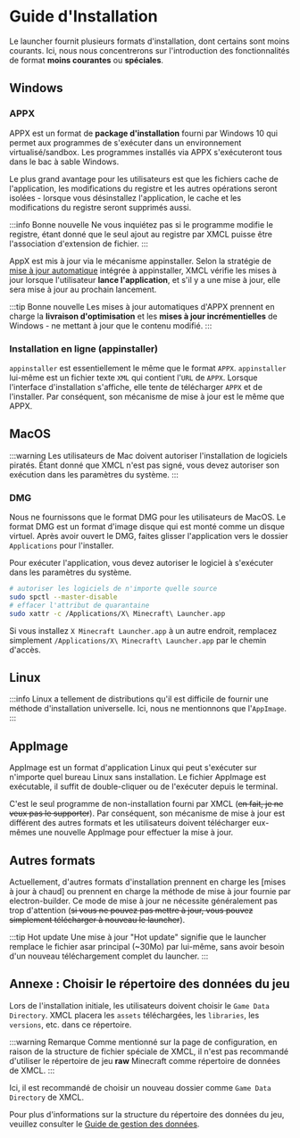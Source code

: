 # Guide d'Installation

Le launcher fournit plusieurs formats d'installation, dont certains sont moins courants. Ici, nous nous concentrerons sur l'introduction des fonctionnalités de format **moins courantes** ou **spéciales**.

## Windows

### APPX

APPX est un format de **package d'installation** fourni par Windows 10 qui permet aux programmes de s'exécuter dans un environnement virtualisé/sandbox. Les programmes installés via APPX s'exécuteront tous dans le bac à sable Windows.

Le plus grand avantage pour les utilisateurs est que les fichiers cache de l'application, les modifications du registre et les autres opérations seront isolées - lorsque vous désinstallez l'application, le cache et les modifications du registre seront supprimés aussi.

:::info Bonne nouvelle
Ne vous inquiétez pas si le programme modifie le registre, étant donné que le seul ajout au registre par XMCL puisse être l'association d'extension de fichier.
:::

AppX est mis à jour via le mécanisme appinstaller. Selon la stratégie de [mise à jour automatique](https://learn.microsoft.com/fr-fr/windows/msix/app-installer/auto-update-and-repair--overview#automatic-updates) intégrée à appinstaller, XMCL vérifie les mises à jour lorsque l'utilisateur **lance l'application**, et s'il y a une mise à jour, elle sera mise à jour au prochain lancement.

:::tip Bonne nouvelle
Les mises à jour automatiques d'APPX prennent en charge la **livraison d'optimisation** et les **mises à jour incrémentielles** de Windows - ne mettant à jour que le contenu modifié.
:::

### Installation en ligne (appinstaller)

`appinstaller` est essentiellement le même que le format `APPX`. `appinstaller` lui-même est un fichier texte `XML` qui contient l'`URL` de `APPX`. Lorsque l'interface d'installation s'affiche, elle tente de télécharger `APPX` et de l'installer. Par conséquent, son mécanisme de mise à jour est le même que APPX.

## MacOS

:::warning
Les utilisateurs de Mac doivent autoriser l'installation de logiciels piratés.
Étant donné que XMCL n'est pas signé, vous devez autoriser son exécution dans les paramètres du système.
:::

### DMG

Nous ne fournissons que le format DMG pour les utilisateurs de MacOS. Le format DMG est un format d'image disque qui est monté comme un disque virtuel. Après avoir ouvert le DMG, faites glisser l'application vers le dossier `Applications` pour l'installer.

Pour exécuter l'application, vous devez autoriser le logiciel à s'exécuter dans les paramètres du système.

```sh
# autoriser les logiciels de n'importe quelle source
sudo spctl --master-disable
# effacer l'attribut de quarantaine
sudo xattr -c /Applications/X\ Minecraft\ Launcher.app
```

Si vous installez `X Minecraft Launcher.app` à un autre endroit, remplacez simplement `/Applications/X\ Minecraft\ Launcher.app` par le chemin d'accès.

## Linux

:::info
Linux a tellement de distributions qu'il est difficile de fournir une méthode d'installation universelle. Ici, nous ne mentionnons que l'`AppImage`.
:::

## AppImage

AppImage est un format d'application Linux qui peut s'exécuter sur n'importe quel bureau Linux sans installation. Le fichier AppImage est exécutable, il suffit de double-cliquer ou de l'exécuter depuis le terminal.

C'est le seul programme de non-installation fourni par XMCL (~~en fait, je ne veux pas le supporter~~). Par conséquent, son mécanisme de mise à jour est différent des autres formats et les utilisateurs doivent télécharger eux-mêmes une nouvelle AppImage pour effectuer la mise à jour.

## Autres formats

Actuellement, d'autres formats d'installation prennent en charge les [mises à jour à chaud] ou prennent en charge la méthode de mise à jour fournie par electron-builder. Ce mode de mise à jour ne nécessite généralement pas trop d'attention (~~si vous ne pouvez pas mettre à jour, vous pouvez simplement télécharger à nouveau le launcher~~).

:::tip Hot update
Une mise à jour "Hot update" signifie que le launcher remplace le fichier asar principal (~30Mo) par lui-même, sans avoir besoin d'un nouveau téléchargement complet du launcher.
:::

## Annexe : Choisir le répertoire des données du jeu

Lors de l'installation initiale, les utilisateurs doivent choisir le `Game Data Directory`. XMCL placera les `assets` téléchargées, les `libraries`, les `versions`, etc. dans ce répertoire.

:::warning Remarque
Comme mentionné sur la page de configuration, en raison de la structure de fichier spéciale de XMCL, il n'est pas recommandé d'utiliser le répertoire de jeu **raw** Minecraft comme répertoire de données de XMCL.
:::

Ici, il est recommandé de choisir un nouveau dossier comme `Game Data Directory` de XMCL.

Pour plus d'informations sur la structure du répertoire des données du jeu, veuillez consulter le [Guide de gestion des données](/fr/guide/manage.md#minecraft-related-data).
